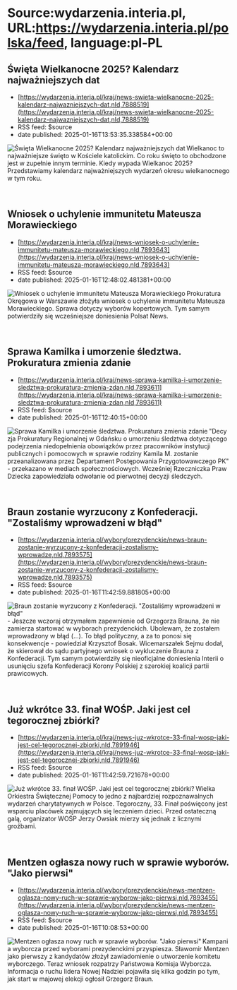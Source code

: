 # Source:wydarzenia.interia.pl, URL:https://wydarzenia.interia.pl/polska/feed, language:pl-PL

## Święta Wielkanocne 2025? Kalendarz najważniejszych dat
 - [https://wydarzenia.interia.pl/kraj/news-swieta-wielkanocne-2025-kalendarz-najwazniejszych-dat,nId,7888519](https://wydarzenia.interia.pl/kraj/news-swieta-wielkanocne-2025-kalendarz-najwazniejszych-dat,nId,7888519)
 - RSS feed: $source
 - date published: 2025-01-16T13:53:35.338584+00:00

<p><a href="https://wydarzenia.interia.pl/kraj/news-swieta-wielkanocne-2025-kalendarz-najwazniejszych-dat,nId,7888519"><img src="https://i.iplsc.com/swieta-wielkanocne-2025-kalendarz-najwazniejszych-dat/000F3EP9HA03I9QY-C321.jpg" alt="Święta Wielkanocne 2025? Kalendarz najważniejszych dat" align="left" /></a>Wielkanoc to najważniejsze święto w Kościele katolickim. Co roku święto to obchodzone jest w zupełnie innym terminie. Kiedy wypada Wielkanoc 2025? Przedstawiamy kalendarz najważniejszych wydarzeń okresu wielkanocnego w tym roku. </p><br clear="all" />

## Wniosek o uchylenie immunitetu Mateusza Morawieckiego
 - [https://wydarzenia.interia.pl/kraj/news-wniosek-o-uchylenie-immunitetu-mateusza-morawieckiego,nId,7893643](https://wydarzenia.interia.pl/kraj/news-wniosek-o-uchylenie-immunitetu-mateusza-morawieckiego,nId,7893643)
 - RSS feed: $source
 - date published: 2025-01-16T12:48:02.481381+00:00

<p><a href="https://wydarzenia.interia.pl/kraj/news-wniosek-o-uchylenie-immunitetu-mateusza-morawieckiego,nId,7893643"><img src="https://i.iplsc.com/wniosek-o-uchylenie-immunitetu-mateusza-morawieckiego/000KGD3P8PWFDLXU-C321.jpg" alt="Wniosek o uchylenie immunitetu Mateusza Morawieckiego" align="left" /></a>Prokuratura Okręgowa w Warszawie złożyła wniosek o uchylenie immunitetu Mateusza Morawieckiego. Sprawa dotyczy wyborów kopertowych. Tym samym potwierdziły się wcześniejsze doniesienia Polsat News.</p><br clear="all" />

## Sprawa Kamilka i umorzenie śledztwa. Prokuratura zmienia zdanie
 - [https://wydarzenia.interia.pl/kraj/news-sprawa-kamilka-i-umorzenie-sledztwa-prokuratura-zmienia-zdan,nId,7893611](https://wydarzenia.interia.pl/kraj/news-sprawa-kamilka-i-umorzenie-sledztwa-prokuratura-zmienia-zdan,nId,7893611)
 - RSS feed: $source
 - date published: 2025-01-16T12:40:15+00:00

<p><a href="https://wydarzenia.interia.pl/kraj/news-sprawa-kamilka-i-umorzenie-sledztwa-prokuratura-zmienia-zdan,nId,7893611"><img src="https://i.iplsc.com/sprawa-kamilka-i-umorzenie-sledztwa-prokuratura-zmienia-zdan/000KGCKUUGP92MXT-C321.jpg" alt="Sprawa Kamilka i umorzenie śledztwa. Prokuratura zmienia zdanie" align="left" /></a>&quot;Decyzja Prokuratury Regionalnej w Gdańsku o umorzeniu śledztwa dotyczącego podejrzenia niedopełnienia obowiązków przez pracowników instytucji publicznych i pomocowych w sprawie rodziny Kamila M. zostanie przeanalizowana przez Departament Postępowania Przygotowawczego PK&quot; - przekazano w mediach społecznościowych. Wcześniej Rzeczniczka Praw Dziecka zapowiedziała odwołanie od pierwotnej decyzji śledczych.</p><br clear="all" />

## Braun zostanie wyrzucony z Konfederacji. "Zostaliśmy wprowadzeni w błąd"
 - [https://wydarzenia.interia.pl/wybory/prezydenckie/news-braun-zostanie-wyrzucony-z-konfederacji-zostalismy-wprowadze,nId,7893575](https://wydarzenia.interia.pl/wybory/prezydenckie/news-braun-zostanie-wyrzucony-z-konfederacji-zostalismy-wprowadze,nId,7893575)
 - RSS feed: $source
 - date published: 2025-01-16T11:42:59.881805+00:00

<p><a href="https://wydarzenia.interia.pl/wybory/prezydenckie/news-braun-zostanie-wyrzucony-z-konfederacji-zostalismy-wprowadze,nId,7893575"><img src="https://i.iplsc.com/braun-zostanie-wyrzucony-z-konfederacji-zostalismy-wprowadze/000KGCCXHA1BF92H-C321.jpg" alt="Braun zostanie wyrzucony z Konfederacji. &quot;Zostaliśmy wprowadzeni w błąd&quot;" align="left" /></a>- Jeszcze wczoraj otrzymałem zapewnienie od Grzegorza Brauna, że nie zamierza startować w wyborach prezydenckich. Ubolewam, że zostałem wprowadzony w błąd (...). To błąd polityczny, a za to ponosi się konsekwencje - powiedział Krzysztof Bosak. Wicemarszałek Sejmu dodał, że skierował do sądu partyjnego wniosek o wykluczenie Brauna z Konfederacji. Tym samym potwierdziły się nieoficjalne doniesienia Interii o usunięciu szefa Konfederacji Korony Polskiej z szerokiej koalicji partii prawicowych.</p><br clear="all" />

## Już wkrótce 33. finał WOŚP. Jaki jest cel tegorocznej zbiórki?
 - [https://wydarzenia.interia.pl/kraj/news-juz-wkrotce-33-final-wosp-jaki-jest-cel-tegorocznej-zbiorki,nId,7891946](https://wydarzenia.interia.pl/kraj/news-juz-wkrotce-33-final-wosp-jaki-jest-cel-tegorocznej-zbiorki,nId,7891946)
 - RSS feed: $source
 - date published: 2025-01-16T11:42:59.721678+00:00

<p><a href="https://wydarzenia.interia.pl/kraj/news-juz-wkrotce-33-final-wosp-jaki-jest-cel-tegorocznej-zbiorki,nId,7891946"><img src="https://i.iplsc.com/juz-wkrotce-33-final-wosp-jaki-jest-cel-tegorocznej-zbiorki/000KFUILUHTRCE10-C321.jpg" alt="Już wkrótce 33. finał WOŚP. Jaki jest cel tegorocznej zbiórki? " align="left" /></a>Wielka Orkiestra Świątecznej Pomocy to jedno z najbardziej rozpoznawalnych wydarzeń charytatywnych w Polsce. Tegoroczny, 33. Finał poświęcony jest wsparciu placówek zajmujących się leczeniem dzieci. Przed ostateczną galą, organizator WOŚP Jerzy Owsiak mierzy się jednak z licznymi groźbami. </p><br clear="all" />

## Mentzen ogłasza nowy ruch w sprawie wyborów. "Jako pierwsi"
 - [https://wydarzenia.interia.pl/wybory/prezydenckie/news-mentzen-oglasza-nowy-ruch-w-sprawie-wyborow-jako-pierwsi,nId,7893455](https://wydarzenia.interia.pl/wybory/prezydenckie/news-mentzen-oglasza-nowy-ruch-w-sprawie-wyborow-jako-pierwsi,nId,7893455)
 - RSS feed: $source
 - date published: 2025-01-16T10:08:53+00:00

<p><a href="https://wydarzenia.interia.pl/wybory/prezydenckie/news-mentzen-oglasza-nowy-ruch-w-sprawie-wyborow-jako-pierwsi,nId,7893455"><img src="https://i.iplsc.com/mentzen-oglasza-nowy-ruch-w-sprawie-wyborow-jako-pierwsi/000KGB02O00YUGMT-C321.jpg" alt="Mentzen ogłasza nowy ruch w sprawie wyborów. &quot;Jako pierwsi&quot; " align="left" /></a>Kampania wyborcza przed wyborami prezydenckimi przyspiesza. Sławomir Mentzen jako pierwszy z kandydatów złożył zawiadomienie o utworzenie komitetu wyborczego. Teraz wniosek rozpatrzy Państwowa Komisja Wyborcza. Informacja o ruchu lidera Nowej Nadziei pojawiła się kilka godzin po tym, jak start w majowej elekcji ogłosił Grzegorz Braun.</p><br clear="all" />

